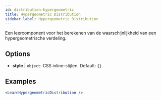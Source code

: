 ```yaml
---
id: distribution-hypergeometric
title: Hypergeometric Distribution
sidebar_label: Hypergeometric Distribution
---
```


Een leercomponent voor het berekenen van de waarschijnlijkheid van een hypergeometrische verdeling.

## Options

* __style__ | `object`: CSS inline-stijlen. Default: `{}`.


## Examples

```jsx live
<LearnHypergeometricDistribution />
```

